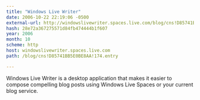 ```yaml
---
title: "Windows Live Writer"
date: 2006-10-22 22:19:06 -0500
external-url: http://windowslivewriter.spaces.live.com/blog/cns!D85741BB5E0BE8AA!174.entry
hash: 28e72a367275571d84fb474444b1f607
year: 2006
month: 10
scheme: http
host: windowslivewriter.spaces.live.com
path: /blog/cns!D85741BB5E0BE8AA!174.entry

---
```


Windows Live Writer is a desktop application that makes it easier to compose compelling blog posts using Windows Live Spaces or your current blog service.
